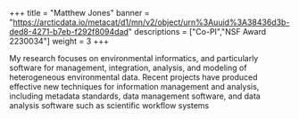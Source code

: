 +++
title = "Matthew Jones"
banner = "https://arcticdata.io/metacat/d1/mn/v2/object/urn%3Auuid%3A38436d3b-ded8-4271-b7eb-f292f8094dad"
descriptions = ["Co-PI","NSF Award 2230034"]
weight = 3
+++

My research focuses on environmental informatics, and particularly software for management, integration, analysis, and modeling of heterogeneous environmental data. Recent projects have produced effective new techniques for information management and analysis, including metadata standards, data management software, and data analysis software such as scientific workflow systems